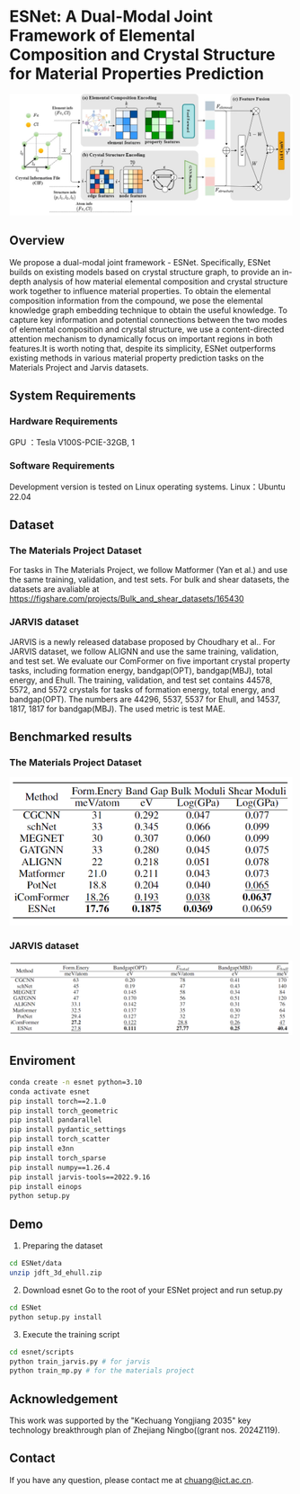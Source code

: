 # ESNet: A Dual-Modal Joint Framework of Elemental Composition and Crystal Structure for Material Properties Prediction


![cover](assets/architecture2.png)

## Overview
We propose a dual-modal joint framework - ESNet. Specifically, ESNet builds on existing models based on crystal structure graph, to provide an in-depth analysis of how material elemental composition and crystal structure work together to influence material properties. To obtain the elemental composition information from the compound, we pose the elemental knowledge graph embedding technique to obtain the useful knowledge. To capture key information and potential connections between the two modes of elemental composition and crystal structure, we use a content-directed attention mechanism to dynamically focus on important regions in both features.It is worth noting that, despite its simplicity, ESNet outperforms existing methods in various material property prediction tasks on the Materials Project and Jarvis datasets.

## System Requirements
### Hardware Requirements
GPU ：Tesla V100S-PCIE-32GB, 1

### Software Requirements
Development version is tested on Linux operating systems.
Linux：Ubuntu 22.04

## Dataset

### The Materials Project Dataset

For tasks in The Materials Project, we follow Matformer (Yan et al.) and use the same training, validation, and test sets.
For bulk and shear datasets, the datasets are avaliable at https://figshare.com/projects/Bulk_and_shear_datasets/165430

### JARVIS dataset

JARVIS is a newly released database proposed by Choudhary et al.. For JARVIS dataset, we follow ALIGNN and use the same training, validation, and test set. We evaluate our ComFormer on five important crystal property tasks, including formation energy, bandgap(OPT), bandgap(MBJ), total energy, and Ehull. The training, validation, and test set contains 44578, 5572, and 5572 crystals for tasks of formation energy, total energy, and bandgap(OPT). The numbers are 44296, 5537, 5537 for Ehull, and 14537, 1817, 1817 for bandgap(MBJ). The used metric is test MAE. 


## Benchmarked results

### The Materials Project Dataset
![cover](assets/MP.png)
### JARVIS dataset
![cover](assets/Jarvis.png)


## Enviroment

```bash
conda create -n esnet python=3.10
conda activate esnet
pip install torch==2.1.0
pip install torch_geometric
pip install pandarallel
pip install pydantic_settings
pip install torch_scatter
pip install e3nn
pip install torch_sparse
pip install numpy==1.26.4
pip install jarvis-tools==2022.9.16
pip install einops
python setup.py
```

## Demo

1. Preparing the dataset
```bash
cd ESNet/data
unzip jdft_3d_ehull.zip
```

2. Download esnet
Go to the root of your ESNet project and run setup.py
```bash
cd ESNet
python setup.py install
```

3. Execute the training script
```bash
cd esnet/scripts
python train_jarvis.py # for jarvis
python train_mp.py # for the materials project
```

## Acknowledgement

This work was supported by the "Kechuang Yongjiang 2035" key technology breakthrough plan of Zhejiang Ningbo((grant nos. 2024Z119).

## Contact

If you have any question, please contact me at chuang@ict.ac.cn.
